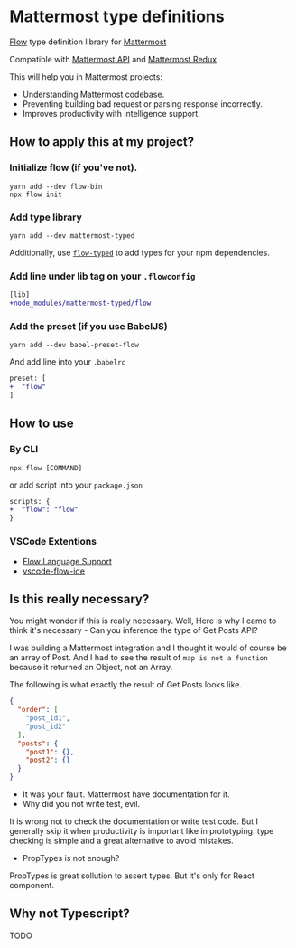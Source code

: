 # Mattermost type definitions 
[Flow](https://flow.org/) type definition library for [Mattermost](https://about.mattermost.com/)

Compatible with [Mattermost API](https://api.mattermost.com) and [Mattermost Redux](https://github.com/mattermost/mattermost-redux)

This will help you in Mattermost projects:
* Understanding Mattermost codebase.
* Preventing building bad request or parsing response incorrectly.
* Improves productivity with intelligence support.

## How to apply this at my project?

### Initialize flow (if you've not).
```
yarn add --dev flow-bin
npx flow init
```

### Add type library
```
yarn add --dev mattermost-typed
```

Additionally, use [`flow-typed`](https://github.com/flowtype/flow-typed) to add types for your npm dependencies.

### Add line under lib tag on your `.flowconfig`
```diff
[lib]
+node_modules/mattermost-typed/flow
```

### Add the preset (if you use BabelJS)
```
yarn add --dev babel-preset-flow
```

And add line into your `.babelrc`
```diff
preset: [
+  "flow"
]
```

## How to use

### By CLI
```
npx flow [COMMAND] 
```

or add script into your `package.json`
```diff
scripts: {
+  "flow": "flow"
}
```

### VSCode Extentions
* [Flow Language Support](https://marketplace.visualstudio.com/items?itemName=flowtype.flow-for-vscode)
* [vscode-flow-ide](https://marketplace.visualstudio.com/items?itemName=gcazaciuc.vscode-flow-ide)

## Is this really necessary? 
You might wonder if this is really necessary. 
Well, Here is why I came to think it's necessary - Can you inference the type of Get Posts API? 

I was building a Mattermost integration and I thought it would of course be an array of Post. And I had to see the result of `map is not a function` because it returned an Object, not an Array.

The following is what exactly the result of Get Posts looks like.
```json
{
  "order": [
    "post_id1",
    "post_id2"
  ],
  "posts": {
    "post1": {},
    "post2": {}
  }
}
```

* It was your fault. Mattermost have documentation for it.
* Why did you not write test, evil.

It is wrong not to check the documentation or write test code. But I generally skip it when productivity is important like in prototyping.
type checking is simple and a great alternative to avoid mistakes.

* PropTypes is not enough?

PropTypes is great sollution to assert types. But it's only for React component.

## Why not Typescript?
TODO
